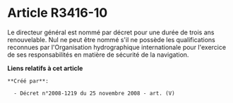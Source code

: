 # Article R3416-10

Le directeur général est nommé par décret pour une durée de trois ans renouvelable. Nul ne peut être nommé s'il ne possède
les qualifications reconnues par l'Organisation hydrographique internationale pour l'exercice de ses responsabilités en
matière de sécurité de la navigation.

**Liens relatifs à cet article**

	**Créé par**:

	  - Décret n°2008-1219 du 25 novembre 2008 - art. (V)
